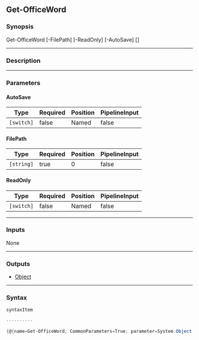 Get-OfficeWord
--------------

### Synopsis

Get-OfficeWord [-FilePath] <string> [-ReadOnly] [-AutoSave] [<CommonParameters>]

---

### Description

---

### Parameters
#### **AutoSave**

|Type      |Required|Position|PipelineInput|
|----------|--------|--------|-------------|
|`[switch]`|false   |Named   |false        |

#### **FilePath**

|Type      |Required|Position|PipelineInput|
|----------|--------|--------|-------------|
|`[string]`|true    |0       |false        |

#### **ReadOnly**

|Type      |Required|Position|PipelineInput|
|----------|--------|--------|-------------|
|`[switch]`|false   |Named   |false        |

---

### Inputs
None

---

### Outputs
* [Object](https://learn.microsoft.com/en-us/dotnet/api/System.Object)

---

### Syntax
```PowerShell
syntaxItem
```
```PowerShell
----------
```
```PowerShell
{@{name=Get-OfficeWord; CommonParameters=True; parameter=System.Object[]}}
```
